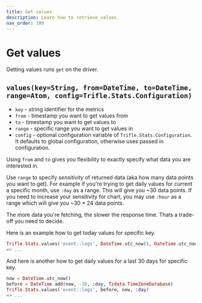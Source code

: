 ```yaml
---
title: Get values
description: Learn how to retrieve values.
nav_order: 100
---
```


# Get values

Getting values runs `get` on the driver.

## `values(key=String, from=DateTime, to=DateTime, range=Atom, config=Trifle.Stats.Configuration)`
- `key` - string identifier for the metrics
- `from` - timestamp you want to get values from
- `to` - timestamp you want to get values to
- `range` - specific range you want to get values in
- `config` - optional configuration variable of `Trifle.Stats.Configuration`. It defaults to global configuration, otherwise uses passed in configuration.

Using `from` and `to` gives you flexibility to exactly specify what data you are interested in.

Use `range` to specify _sensitivity_ of returned data (aka how many data points you want to get). For example if you're trying to get daily values for current a specific month, use `:day` as a range. This will give you ~30 data points. If you need to increase your sensitivity for chart, you may use `:hour` as a range which will give you ~30 * 24 data points.

The more data you're fetching, the slower the response time. Thats a trade-off you need to decide.

Here is an example how to get today values for specific key.

```elixir
Trifle.Stats.values('event::logs', DateTime.utc_now(), DateTime.utc_now(), :day)
=> ...
```

And here is another how to get daily values for a last 30 days for specific key.

```elixir
now = DateTime.utc_now()
before = DateTime.add(now, -30, :day, Tzdata.TimeZoneDatabase)
Trifle.Stats.values('event::logs', before, now, :day)
=> ...
```
